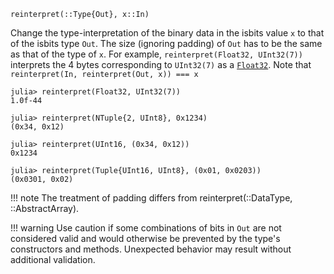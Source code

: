 ```
reinterpret(::Type{Out}, x::In)
```

Change the type-interpretation of the binary data in the isbits value `x` to that of the isbits type `Out`. The size (ignoring padding) of `Out` has to be the same as that of the type of `x`. For example, `reinterpret(Float32, UInt32(7))` interprets the 4 bytes corresponding to `UInt32(7)` as a [`Float32`](@ref). Note that `reinterpret(In, reinterpret(Out, x)) === x`

```jldoctest
julia> reinterpret(Float32, UInt32(7))
1.0f-44

julia> reinterpret(NTuple{2, UInt8}, 0x1234)
(0x34, 0x12)

julia> reinterpret(UInt16, (0x34, 0x12))
0x1234

julia> reinterpret(Tuple{UInt16, UInt8}, (0x01, 0x0203))
(0x0301, 0x02)
```

!!! note
    The treatment of padding differs from reinterpret(::DataType, ::AbstractArray).


!!! warning
    Use caution if some combinations of bits in `Out` are not considered valid and would otherwise be prevented by the type's constructors and methods. Unexpected behavior may result without additional validation.

